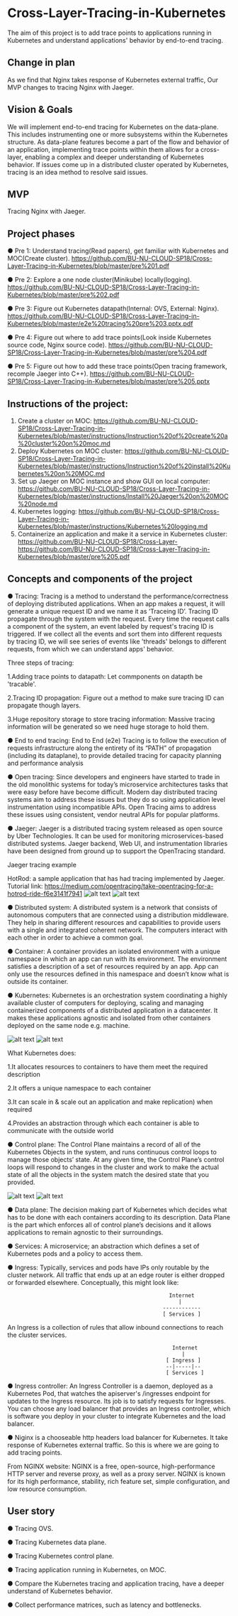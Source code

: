 # Cross-Layer-Tracing-in-Kubernetes
The aim of this project is to add trace points to applications running in Kubernetes and understand applications' behavior by end-to-end tracing.

## Change in plan
As we find that Nginx takes response of Kubernetes external traffic, Our MVP changes to tracing Nginx with Jaeger. 

## Vision & Goals
We will implement end-to-end tracing for Kubernetes on the data-plane. This includes instrumenting one or more subsystems within the Kubernetes structure. As data-plane features become a part of the flow and behavior of an application, implementing trace points within them allows for a cross-layer, enabling a complex and deeper understanding of Kubernetes behavior.  If issues come up in a distributed cluster operated by Kubernetes, tracing is an idea method to resolve said issues.

## MVP
Tracing Nginx with Jaeger.

## Project phases
●	Pre 1: Understand tracing(Read papers), get familiar with Kubernetes and MOC(Create cluster).
https://github.com/BU-NU-CLOUD-SP18/Cross-Layer-Tracing-in-Kubernetes/blob/master/pre%201.pdf

●	Pre 2: Explore a one node cluster(Minikube) locally(logging).
https://github.com/BU-NU-CLOUD-SP18/Cross-Layer-Tracing-in-Kubernetes/blob/master/pre%202.pdf

●  Pre 3: Figure out Kubernetes datapath(Internal: OVS, External: Nginx).
https://github.com/BU-NU-CLOUD-SP18/Cross-Layer-Tracing-in-Kubernetes/blob/master/e2e%20tracing%20pre%203.pptx.pdf

●  Pre 4: Figure out where to add trace points(Look inside Kubernetes source code, Nginx source code).
https://github.com/BU-NU-CLOUD-SP18/Cross-Layer-Tracing-in-Kubernetes/blob/master/pre%204.pdf

●  Pre 5: Figure out how to add these trace points(Open tracing framework, recomple Jaeger into C++).
https://github.com/BU-NU-CLOUD-SP18/Cross-Layer-Tracing-in-Kubernetes/blob/master/pre%205.pptx


## Instructions of the project:
1. Create a cluster on MOC: https://github.com/BU-NU-CLOUD-SP18/Cross-Layer-Tracing-in-Kubernetes/blob/master/instructions/Instruction%20of%20create%20a%20cluster%20on%20moc.md
2. Deploy Kubernetes on MOC cluster: https://github.com/BU-NU-CLOUD-SP18/Cross-Layer-Tracing-in-Kubernetes/blob/master/instructions/Instruction%20of%20install%20Kubernetes%20on%20MOC.md
3. Set up Jaeger on MOC instance and show GUI on local computer: https://github.com/BU-NU-CLOUD-SP18/Cross-Layer-Tracing-in-Kubernetes/blob/master/instructions/Install%20Jaeger%20on%20MOC%20node.md
4. Kubernetes logging: https://github.com/BU-NU-CLOUD-SP18/Cross-Layer-Tracing-in-Kubernetes/blob/master/instructions/Kubernetes%20logging.md
5. Containerize an application and make it a service in Kubernetes cluster: https://github.com/BU-NU-CLOUD-SP18/Cross-Layer-https://github.com/BU-NU-CLOUD-SP18/Cross-Layer-Tracing-in-Kubernetes/blob/master/pre%205.pdf

## Concepts and components of the project
●	Tracing: Tracing is a method to understand the performance/correctness of deploying distributed applications. When an app makes a request, it will generate a unique request ID and we name it as ‘Traceing ID’. Tracing ID propagate through the system with the request. Every time the request calls a component of the system, an event labeled by request's tracing ID is triggered. If we collect all the events and sort them into different requests by tracing ID, we will see series of events like 'threads' belongs to different requests, from which we can understand apps' behavior.

Three steps of tracing:

1.Adding trace points to datapath: Let commponents on datapth be 'tracable'. 

2.Tracing ID propagation: Figure out a method to make sure tracing ID can propagate though layers.

3.Huge repository storage to store tracing information: Massive tracing information will be generated so we need huge storage to hold them.

●	End to end tracing: End to End (e2e) Tracing is to follow the execution of requests infrastructure along the entirety of its  “PATH” of propagation (including its dataplane), to provide detailed tracing for capacity planning and performance analysis

●	Open tracing: Since developers and engineers have started to trade in the old monolithic systems for today’s microservice architectures tasks that were easy before have become difficult. Modern day distributed tracing systems aim to address these issues but they do so using application level instrumentation using incompatible APIs. Open Tracing aims to address these issues using consistent, vendor neutral APIs for popular platforms.

●	Jaeger: Jaeger is a distributed tracing system released as open source by Uber Technologies. It can be used for monitoring microservices-based distributed systems. Jaeger backend, Web UI, and instrumentation libraries have been designed from ground up to support the OpenTracing standard.

   Jaeger tracing example
        
   HotRod: a sample application that has had tracing implemented by Jaeger.
        Tutorial link: https://medium.com/opentracing/take-opentracing-for-a-hotrod-ride-f6e3141f7941
        ![alt text](https://github.com/BU-NU-CLOUD-SP18/Cross-Layer-Tracing-in-Kubernetes/blob/master/images/screen_shot_2018-04-29_at_10.42.08_pm.png)
        ![alt text](https://github.com/BU-NU-CLOUD-SP18/Cross-Layer-Tracing-in-Kubernetes/blob/master/images/Screen%20Shot%202018-04-29%20at%2010.43.02%20PM.png)

●	Distributed system: A distributed system is a network that consists of autonomous computers that are connected using a distribution middleware. They help in sharing different resources and capabilities to provide users with a single and integrated coherent network. The computers interact with each other in order to achieve a common goal.

●	Container: A container provides an isolated environment with a unique namespace in which an app can run with its environment. The environment satisfies a description of a set of resources required by an app. App can only use the resources defined in this namespace and doesn’t know what is outside its container.

●	Kubernetes: Kubernetes is an orchestration system coordinating a highly available cluster of computers for deploying, scaling and managing containerized components of a distributed application in a datacenter. It makes these applications agnostic and isolated from other containers deployed on the same node e.g. machine. 

![alt text](https://github.com/BU-NU-CLOUD-SP18/Cross-Layer-Tracing-in-Kubernetes/blob/master/images/kube%20arch.png)
![alt text](https://github.com/BU-NU-CLOUD-SP18/Cross-Layer-Tracing-in-Kubernetes/blob/master/images/kube%20arch2.png)

What Kubernetes does:

1.It allocates resources to containers to have them meet the required description

2.It offers a unique namespace to each container

3.It can scale in & scale out an application and make replication) when required

4.Provides an abstraction through which each container is able to communicate with the outside world

●	Control plane: The Control Plane maintains a record of all of the Kubernetes Objects in the system, and runs continuous control loops to manage those objects’ state. At any given time, the Control Plane’s control loops will respond to changes in the cluster and work to make the actual state of all the objects in the system match the desired state that you provided.

![alt text](https://github.com/BU-NU-CLOUD-SP18/Cross-Layer-Tracing-in-Kubernetes/blob/master/images/kubernetes%20control%20plane.jpg)
![alt text](https://github.com/BU-NU-CLOUD-SP18/Cross-Layer-Tracing-in-Kubernetes/blob/master/images/ovs.jpg)

● Data plane: The decision making part of Kubernetes which decides what has to be done with each containers according to its description. Data Plane is the part which enforces all of control plane’s decisions and it allows applications to remain agnostic to their surroundings.

●	Services: A microservice; an abstraction which defines a set of Kubernetes pods and a policy to access them.

●	Ingress: Typically, services and pods have IPs only routable by the cluster network. All traffic that ends up at an edge router is either dropped or forwarded elsewhere. Conceptually, this might look like:

                                                       Internet
                                                          |
                                                     ------------
                                                     [ Services ]

An Ingress is a collection of rules that allow inbound connections to reach the cluster services.

                                                        Internet
                                                           |
                                                      [ Ingress ]
                                                      --|-----|--
                                                      [ Services ]
                                                      
●  Ingress controller: An Ingress Controller is a daemon, deployed as a Kubernetes Pod, that watches the apiserver's /ingresses endpoint for updates to the Ingress resource. Its job is to satisfy requests for Ingresses. You can choose any load balancer that provides an Ingress controller, which is software you deploy in your cluster to integrate Kubernetes and the load balancer.

●  Niginx is a chooseable http headers load balancer for Kubernetes. It take response of Kubernetes external traffic. So this is where we are going to add tracing points.
  
   From NGINX website: 
   NGINX is a free, open-source, high-performance HTTP server and reverse proxy, as well as a proxy server. NGINX is known for its high performance, stability, rich feature set, simple configuration, and low resource consumption.

## User story
●	Tracing OVS.

●	Tracing Kubernetes data plane.

●	Tracing Kubernetes control plane.

●	Tracing application running in Kubernetes, on MOC.

●	Compare the Kubernetes tracing and application tracing, have a deeper understand of Kubernetes behavior.

●	Collect performance matrices, such as latency and bottlenecks.
